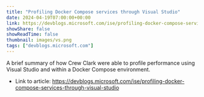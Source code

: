 ```yaml
---
title: "Profiling Docker Compose services through Visual Studio"
date: 2024-04-19T07:00:00+00:00
link: https://devblogs.microsoft.com/ise/profiling-docker-compose-services-through-visual-studio
showShare: false
showReadTime: false
thumbnail: images/vs.png
tags: ["devblogs.microsoft.com"]
---
```

A brief summary of how Crew Clark were able to profile performance using Visual Studio and within a Docker Compose environment.

- Link to article: https://devblogs.microsoft.com/ise/profiling-docker-compose-services-through-visual-studio
